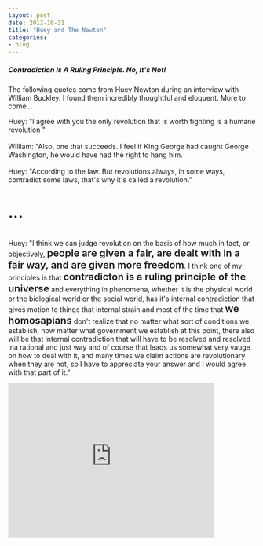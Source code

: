 ```yaml
---
layout: post
date: 2012-10-31 
title: "Huey and The Newton"
categories:
- blog
---
```

<h5>Contradiction Is A Ruling Principle. No, It's Not!</h5>
<p>The following quotes come from Huey Newton during an interview with William Buckley. I found them incredibly thoughtful and eloquent. More to come...</p>
<p>Huey: "I agree with you the only revolution that is worth fighting is a humane revolution "<br><br>William: "Also, one that succeeds. I feel if King George had caught George Washington, he would have had the right to hang him.<br><br>Huey: "According to the law. But revolutions always, in some ways, contradict some laws, that's why it's called a revolution."</p>
<p style='font-size:35px;'>
...
</p>
<p>Huey: "I think we can judge revolution on the basis of how much in fact, or objectively, <font style='font-weight:600;font-size:20px;'>people are given a fair, are dealt with in a fair way, and are given more freedom</font>. I think one of my principles is that <font style='font-weight:600;font-size:20px;'>contradicton is a ruling principle of the universe</font>  and everything in phenomena, whether it is the physical world or the biological world or the social world, has it's internal contradiction that gives motion to things that internal strain and most of the time that <font style='font-weight:600;font-size:20px;'>we homosapians</font> don't realize that no matter what sort of conditions we establish, now matter what government we establish at this point, there also will be that internal contradiction that will have to be resolved and resolved ina rational and just way and of course that leads us somewhat very vauge on how to deal with it, and many times we claim actions are revolutionary when they are not, so I have to appreciate your answer and I would agree with that part of it."
</p><p><iframe width="420" height="315" src="http://www.youtube.com/embed/h4ypqCYPduI" frameborder="0" allowfullscreen></iframe></p>